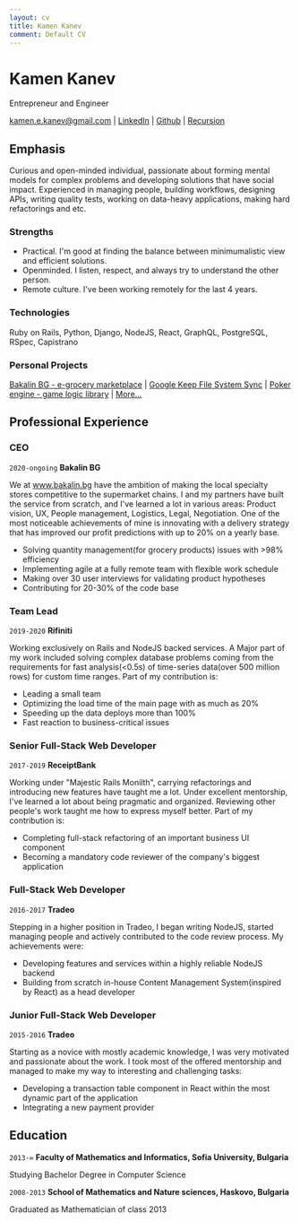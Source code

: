 ```yaml
---
layout: cv
title: Kamen Kanev
comment: Default CV
---
```

# Kamen Kanev
Entrepreneur and Engineer

<div id="webaddress">
<a href="mailto:kamen.e.kanev@gmail.com">kamen.e.kanev@gmail.com</a>
| <a href="https://www.linkedin.com/in/kamen-kanev-97889b116/">LinkedIn</a>
| <a href="https://github.com/kanevk">Github</a>
| <a href="https://kanevk.github.io/markdown-cv">Recursion</a>
</div>


## Emphasis
Curious and open-minded individual, passionate about forming mental models for complex problems and developing solutions that have social impact. Experienced in  managing people, building workflows, designing APIs, writing quality tests, working on data-heavy applications, making hard refactorings and etc.

### Strengths
 - Practical. I'm good at finding the balance between minimumalistic view and efficient solutions.
 - Openminded. I listen, respect, and always try to understand the other person.
 - Remote culture. I've been working remotely for the last 4 years.

### Technologies

Ruby on Rails, Python, Django, NodeJS, React, GraphQL, PostgreSQL, RSpec, Capistrano

### Personal Projects
[Bakalin BG - e-grocery marketplace](https://bakalin.bg/) |
[Google Keep File System Sync](https://github.com/kanevk/gkeep-files-sync) | [Poker engine - game logic library](https://github.com/kanevk/poker-engine) | [More...](https://github.com/kanevk?tab=repositories)

## Professional Experience

### CEO

`2020-ongoing`
__Bakalin BG__

We at <a href="www.bakalin.bg">www.bakalin.bg</a> have the ambition of making the local specialty stores competitive to the supermarket chains. I and my partners have built the service from scratch, and I've learned a lot in various areas: Product vision, UX, People management, Logistics, Legal, Negotiation. One of the most noticeable achievements of mine is innovating with a delivery strategy that has improved our profit predictions with up to 20% on a yearly base.

- Solving quantity management(for grocery products) issues with >98% efficiency
- Implementing agile at a fully remote team with flexible work schedule
- Making over 30 user interviews for validating product hypotheses
- Contributing for 20-30% of the code base

### Team Lead

`2019-2020`
__Rifiniti__

Working exclusively on Rails and NodeJS backed services. A Major part of my work included solving complex database problems coming from the requirements for fast analysis(<0.5s) of time-series data(over 500 million rows) for custom time ranges. Part of my contribution is:

- Leading a small team
- Optimizing the load time of the main page with as much as 20%
- Speeding up the data deploys more than 100%
- Fast reaction to business-critical issues

### Senior Full-Stack Web Developer

`2017-2019`
__ReceiptBank__

Working under "Majestic Rails Monilth", carrying refactorings and introducing new features have taught me a lot. Under excellent mentorship, I've learned a lot about being pragmatic and organized. Reviewing other people's work taught me how to express myself better. Part of my contribution is:

  - Completing full-stack refactoring of an important business UI component
  - Becoming a mandatory code reviewer of the company's biggest application

### Full-Stack Web Developer

`2016-2017`
__Tradeo__

Stepping in a higher position in Tradeo, I began writing NodeJS, started managing people and actively contributed to the code review process. My achievements were:

 - Developing features and services within a highly reliable NodeJS backend
 - Building from scratch in-house Content Management System(inspired by React) as a head developer

### Junior Full-Stack Web Developer

`2015-2016`
__Tradeo__

Starting as a novice with mostly academic knowledge, I was very motivated and passionate about the work. I took most of the offered mentorship and managed to make my way to interesting and challenging tasks:

 - Developing a transaction table component in React within the most dynamic part of the application
 - Integrating a new payment provider

## Education

`2013-∞`
__Faculty of Mathematics and Informatics, Sofia University, Bulgaria__

Studying Bachelor Degree in Computer Science

`2008-2013`
__School of Mathematics and Nature sciences, Haskovo, Bulgaria__

Graduated as Mathematician of class 2013


<!-- ### Footer

Last updated: July 2020 -->

